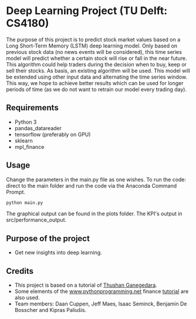 # Deep Learning Project (TU Delft: CS4180)
The purpose of this project is to predict stock market values based on a Long Short-Term Memory (LSTM) deep learning model. Only based on previous stock data (no news events will be considered), this time series model will predict whether a certain stock will rise or fall in the near future. This algorithm could help traders during the decision when to buy, keep or sell their stocks. As basis, an existing algorithm will be used. This model will be extended using other input data and alternating the time series window. This way, we hope to achieve better results which can be used for longer periods of time (as we do not want to retrain our model every trading day).

## Requirements
- Python 3
- pandas_datareader 
- tensorflow (preferably on GPU)
- sklearn
- mpl_finance

## Usage
Change the parameters in the main.py file as one wishes. To run the code: direct to the main folder and run the code via the Anaconda Command Prompt.
```bash
python main.py
```
The graphical output can be found in the plots folder. The KPI's output in src/performance_output.

## Purpose of the project
- Get new insights into deep learning.

## Credits
- This project is based on a tutorial of [Thushan Ganegedara](https://www.datacamp.com/community/tutorials/lstm-python-stock-market).
- Some elements of the www.pythonprogramming.net finance [tutorial](https://pythonprogramming.net/getting-stock-prices-python-programming-for-finance/) are also used.
- Team members: Daan Cuppen, Jeff Maes, Isaac Seminck, Benjamin De Bosscher and Kipras Paliušis.
